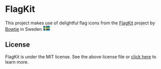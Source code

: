 # FlagKit

This project makes use of delightful flag icons from the [FlagKit](https://github.com/madebybowtie/FlagKit) project by [Bowtie](http://bowtie.se/) in Sweden ![SE](https://github.com/apapenheim/nation-branding-now/blob/master/images/FlagKit/EU/SE/SE.png)

## License

FlagKit is under the MIT license. See the above license file or [click here](https://github.com/madebybowtie/FlagKit/blob/master/LICENSE) to learn more.